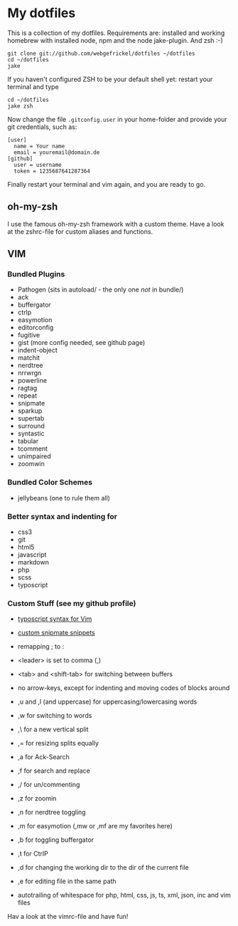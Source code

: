 # My dotfiles

This is a collection of my dotfiles. Requirements are:
installed and working homebrew with installed node, npm
and the node jake-plugin. And zsh :-)

```
git clone git://github.com/webgefrickel/dotfiles ~/dotfiles
cd ~/dotfiles
jake
```

If you haven't configured ZSH to be your default shell yet: 
restart your terminal and type

```
cd ~/dotfiles
jake zsh
```

Now change the file `.gitconfig.user` in your home-folder and 
provide your git credentials, such as:

```
[user]
  name = Your name
  email = youremail@domain.de
[github]
  user = username
  token = 1235687641287364
```

Finally restart your terminal and vim again, and you are ready to go.

## oh-my-zsh

I use the famous oh-my-zsh framework with a custom theme.
Have a look at the zshrc-file for custom aliases and functions.

## VIM

### Bundled Plugins

- Pathogen (sits in autoload/ - the only one _not_ in bundle/)
- ack
- buffergator
- ctrlp
- easymotion
- editorconfig
- fugitive
- gist (more config needed, see github page)
- indent-object
- matchit
- nerdtree
- nrrwrgn
- powerline
- ragtag
- repeat
- snipmate
- sparkup
- supertab
- surround
- syntastic
- tabular
- tcomment
- unimpaired
- zoomwin

### Bundled Color Schemes

- jellybeans (one to rule them all)

### Better syntax and indenting for

- css3
- git
- html5
- javascript
- markdown
- php
- scss
- typoscript

### Custom Stuff (see my github profile)

- [typoscript syntax for Vim](https://github.com/webgefrickel/typoscript-vim)
- [custom snipmate snippets](https://github.com/webgefrickel/snipmate-snippets)

- remapping ; to :
- \<leader\> is set to comma (,)
- \<tab\> and \<shift-tab\> for switching between buffers
- no arrow-keys, except for indenting and moving codes of blocks around
- ,u and ,l (and uppercase) for uppercasing/lowercasing words
- ,w for switching to words
- ,\ for a new vertical split
- ,= for resizing splits equally
- ,a for Ack-Search
- ,f for search and replace
- ,/ for un/commenting
- ,z for zoomin
- ,n for nerdtree toggling
- ,m for easymotion (,mw or ,mf are my favorites here)
- ,b for toggling buffergator
- ,t for CtrlP 
- ,d for changing the working dir to the dir of the current file
- ,e for editing file in the same path
- autotrailing of whitespace for php, html, css, js, ts, xml, json, inc and vim files

Hav a look at the vimrc-file and have fun!
